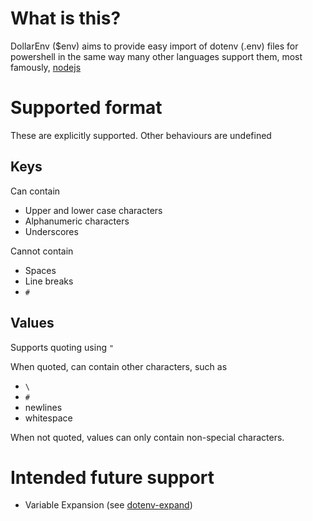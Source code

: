 # What is this?
DollarEnv ($env) aims to provide easy import of dotenv (.env) files for powershell in the same way many other languages support them, most famously, [nodejs](https://github.com/motdotla/dotenv)

# Supported format
These are explicitly supported. Other behaviours are undefined

## Keys
Can contain
  - Upper and lower case characters
  - Alphanumeric characters
  - Underscores

Cannot contain
  - Spaces
  - Line breaks
  - `#`

## Values
Supports quoting using `"`

When quoted, can contain other characters, such as
- `\ `
- `#`
- newlines
- whitespace

When not quoted, values can only contain non-special characters.

# Intended future support
  - Variable Expansion (see [dotenv-expand](https://github.com/motdotla/dotenv-expand))